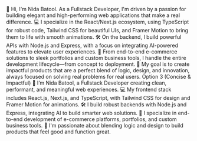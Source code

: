 👋 Hi, I'm Nida Batool. As a Fullstack Developer, I'm driven by a passion for building elegant and high-performing web applications that make a real difference.
💻 I specialize in the React/Next.js ecosystem, using TypeScript for robust code, Tailwind CSS for beautiful UIs, and Framer Motion to bring them to life with smooth animations.
🛠️ On the backend, I build powerful APIs with Node.js and Express, with a focus on integrating AI-powered features to elevate user experiences.
🎨 From end-to-end e-commerce solutions to sleek portfolios and custom business tools, I handle the entire development lifecycle—from concept to deployment.
🎯 My goal is to create impactful products that are a perfect blend of logic, design, and innovation, always focused on solving real problems for real users.
Option 3 (Concise & Impactful)
👋 I’m Nida Batool, a Fullstack Developer creating clean, performant, and meaningful web experiences.
💻 My frontend stack includes React.js, Next.js, and TypeScript, with Tailwind CSS for design and Framer Motion for animations.
🛠️ I build robust backends with Node.js and Express, integrating AI to build smarter web solutions.
🎨 I specialize in end-to-end development of e-commerce platforms, portfolios, and custom business tools.
🎯 I'm passionate about blending logic and design to build products that feel good and function great.
